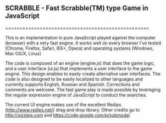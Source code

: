 ## SCRABBLE - Fast Scrabble(TM) type Game in JavaScript
==================================================

This is an implementation in pure JavaScript played against the computer (browser) with a very fast engine. It works well on every browser I've tested (Chrome, Firefox, Safari, IE6+, Opera) and operating systems (Windows, Mac OS/X, Linux)

The code is composed of an engine (engine.js) that does the game logic, and a user interface (ui.js) that implements a user interface to the game engine. This design enables to easily create alternative user interfaces. The code is also designed to be easily localized to other languages and currently supports English, Russian and Spanish. Corrections and comments are welcome. The fast game play is made possible by leveraging the regular expression engine of JavaScript to conduct the searches.

The current UI engine makes use of the excellent Redips (http://www.redips.net/) drag and drop library.
Other credits go to http://sizzlejs.com and https://code.google.com/p/submodal


